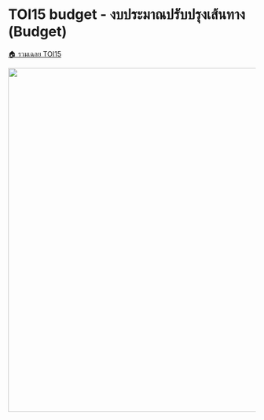 <!-- @codegen_problem begin -->
# TOI15 budget - งบประมาณปรับปรุงเส้นทาง (Budget)

[🏠 รวมเฉลย TOI15](../)

<img width="700" src="https://github.com/krist7599555/toi/assets/19445033/80c80822-7583-4bcd-a705-dae3eacdee85" />
<!-- @codegen_problem end -->
